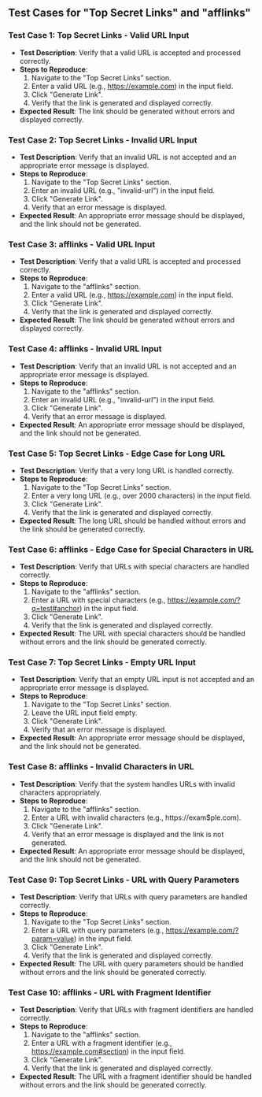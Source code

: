 ## Test Cases for "Top Secret Links" and "afflinks"

### Test Case 1: Top Secret Links - Valid URL Input
- **Test Description**: Verify that a valid URL is accepted and processed correctly.
- **Steps to Reproduce**:
  1. Navigate to the "Top Secret Links" section.
  2. Enter a valid URL (e.g., https://example.com) in the input field.
  3. Click "Generate Link".
  4. Verify that the link is generated and displayed correctly.
- **Expected Result**: The link should be generated without errors and displayed correctly.

### Test Case 2: Top Secret Links - Invalid URL Input
- **Test Description**: Verify that an invalid URL is not accepted and an appropriate error message is displayed.
- **Steps to Reproduce**:
  1. Navigate to the "Top Secret Links" section.
  2. Enter an invalid URL (e.g., "invalid-url") in the input field.
  3. Click "Generate Link".
  4. Verify that an error message is displayed.
- **Expected Result**: An appropriate error message should be displayed, and the link should not be generated.

### Test Case 3: afflinks - Valid URL Input
- **Test Description**: Verify that a valid URL is accepted and processed correctly.
- **Steps to Reproduce**:
  1. Navigate to the "afflinks" section.
  2. Enter a valid URL (e.g., https://example.com) in the input field.
  3. Click "Generate Link".
  4. Verify that the link is generated and displayed correctly.
- **Expected Result**: The link should be generated without errors and displayed correctly.

### Test Case 4: afflinks - Invalid URL Input
- **Test Description**: Verify that an invalid URL is not accepted and an appropriate error message is displayed.
- **Steps to Reproduce**:
  1. Navigate to the "afflinks" section.
  2. Enter an invalid URL (e.g., "invalid-url") in the input field.
  3. Click "Generate Link".
  4. Verify that an error message is displayed.
- **Expected Result**: An appropriate error message should be displayed, and the link should not be generated.

### Test Case 5: Top Secret Links - Edge Case for Long URL
- **Test Description**: Verify that a very long URL is handled correctly.
- **Steps to Reproduce**:
  1. Navigate to the "Top Secret Links" section.
  2. Enter a very long URL (e.g., over 2000 characters) in the input field.
  3. Click "Generate Link".
  4. Verify that the link is generated and displayed correctly.
- **Expected Result**: The long URL should be handled without errors and the link should be generated correctly.

### Test Case 6: afflinks - Edge Case for Special Characters in URL
- **Test Description**: Verify that URLs with special characters are handled correctly.
- **Steps to Reproduce**:
  1. Navigate to the "afflinks" section.
  2. Enter a URL with special characters (e.g., https://example.com/?q=test#anchor) in the input field.
  3. Click "Generate Link".
  4. Verify that the link is generated and displayed correctly.
- **Expected Result**: The URL with special characters should be handled without errors and the link should be generated correctly.

### Test Case 7: Top Secret Links - Empty URL Input
- **Test Description**: Verify that an empty URL input is not accepted and an appropriate error message is displayed.
- **Steps to Reproduce**:
  1. Navigate to the "Top Secret Links" section.
  2. Leave the URL input field empty.
  3. Click "Generate Link".
  4. Verify that an error message is displayed.
- **Expected Result**: An appropriate error message should be displayed, and the link should not be generated.

### Test Case 8: afflinks - Invalid Characters in URL
- **Test Description**: Verify that the system handles URLs with invalid characters appropriately.
- **Steps to Reproduce**:
  1. Navigate to the "afflinks" section.
  2. Enter a URL with invalid characters (e.g., https://exam$ple.com).
  3. Click "Generate Link".
  4. Verify that an error message is displayed and the link is not generated.
- **Expected Result**: An appropriate error message should be displayed, and the link should not be generated.

### Test Case 9: Top Secret Links - URL with Query Parameters
- **Test Description**: Verify that URLs with query parameters are handled correctly.
- **Steps to Reproduce**:
  1. Navigate to the "Top Secret Links" section.
  2. Enter a URL with query parameters (e.g., https://example.com/?param=value) in the input field.
  3. Click "Generate Link".
  4. Verify that the link is generated and displayed correctly.
- **Expected Result**: The URL with query parameters should be handled without errors and the link should be generated correctly.

### Test Case 10: afflinks - URL with Fragment Identifier
- **Test Description**: Verify that URLs with fragment identifiers are handled correctly.
- **Steps to Reproduce**:
  1. Navigate to the "afflinks" section.
  2. Enter a URL with a fragment identifier (e.g., https://example.com#section) in the input field.
  3. Click "Generate Link".
  4. Verify that the link is generated and displayed correctly.
- **Expected Result**: The URL with a fragment identifier should be handled without errors and the link should be generated correctly.
